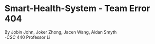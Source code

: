 # Smart-Health-System - Team Error 404 
By Jobin John, Joker Zhong, Jacen Wang, Aidan Smyth		
-CSC 440 Professor Li 
